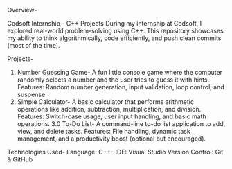 Overview-

Codsoft Internship - C++ Projects During my internship at Codsoft, I explored real-world problem-solving using C++. This repository showcases my ability to think algorithmically, code efficiently, and push clean commits (most of the time). 

Projects- 

1. Number Guessing Game- A fun little console game where the computer randomly selects a number and the user tries to guess it with hints. Features: Random number generation, input validation, loop control, and suspense.
2. Simple Calculator- A basic calculator that performs arithmetic operations like addition, subtraction, multiplication, and division. Features: Switch-case usage, user input handling, and basic math operations.
3.0 To-Do List- A command-line to-do list application to add, view, and delete tasks. Features: File handling, dynamic task management, and a productivity boost (optional but encouraged).

Technologies Used- 
Language: C++-
IDE: Visual Studio
Version Control: Git & GitHub
